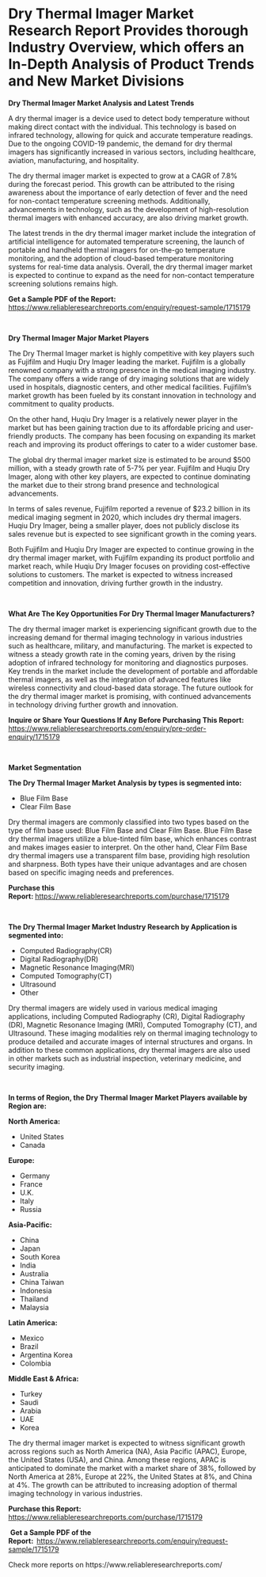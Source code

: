 <p><h1>Dry Thermal Imager Market Research Report Provides thorough Industry Overview, which offers an In-Depth Analysis of Product Trends and New Market Divisions</h1></p><p><strong>Dry Thermal Imager Market Analysis and Latest Trends</strong></p>
<p><p>A dry thermal imager is a device used to detect body temperature without making direct contact with the individual. This technology is based on infrared technology, allowing for quick and accurate temperature readings. Due to the ongoing COVID-19 pandemic, the demand for dry thermal imagers has significantly increased in various sectors, including healthcare, aviation, manufacturing, and hospitality.</p><p>The dry thermal imager market is expected to grow at a CAGR of 7.8% during the forecast period. This growth can be attributed to the rising awareness about the importance of early detection of fever and the need for non-contact temperature screening methods. Additionally, advancements in technology, such as the development of high-resolution thermal imagers with enhanced accuracy, are also driving market growth.</p><p>The latest trends in the dry thermal imager market include the integration of artificial intelligence for automated temperature screening, the launch of portable and handheld thermal imagers for on-the-go temperature monitoring, and the adoption of cloud-based temperature monitoring systems for real-time data analysis. Overall, the dry thermal imager market is expected to continue to expand as the need for non-contact temperature screening solutions remains high.</p></p>
<p><strong>Get a Sample PDF of the Report:&nbsp;</strong> <a href="https://www.reliableresearchreports.com/enquiry/request-sample/1715179">https://www.reliableresearchreports.com/enquiry/request-sample/1715179</a></p>
<p>&nbsp;</p>
<p><strong>Dry Thermal Imager Major Market Players</strong></p>
<p><p>The Dry Thermal Imager market is highly competitive with key players such as Fujifilm and Huqiu Dry Imager leading the market. Fujifilm is a globally renowned company with a strong presence in the medical imaging industry. The company offers a wide range of dry imaging solutions that are widely used in hospitals, diagnostic centers, and other medical facilities. Fujifilm’s market growth has been fueled by its constant innovation in technology and commitment to quality products.</p><p>On the other hand, Huqiu Dry Imager is a relatively newer player in the market but has been gaining traction due to its affordable pricing and user-friendly products. The company has been focusing on expanding its market reach and improving its product offerings to cater to a wider customer base.</p><p>The global dry thermal imager market size is estimated to be around $500 million, with a steady growth rate of 5-7% per year. Fujifilm and Huqiu Dry Imager, along with other key players, are expected to continue dominating the market due to their strong brand presence and technological advancements.</p><p>In terms of sales revenue, Fujifilm reported a revenue of $23.2 billion in its medical imaging segment in 2020, which includes dry thermal imagers. Huqiu Dry Imager, being a smaller player, does not publicly disclose its sales revenue but is expected to see significant growth in the coming years.</p><p>Both Fujifilm and Huqiu Dry Imager are expected to continue growing in the dry thermal imager market, with Fujifilm expanding its product portfolio and market reach, while Huqiu Dry Imager focuses on providing cost-effective solutions to customers. The market is expected to witness increased competition and innovation, driving further growth in the industry.</p></p>
<p>&nbsp;</p>
<p><strong>What Are The Key Opportunities For Dry Thermal Imager Manufacturers?</strong></p>
<p><p>The dry thermal imager market is experiencing significant growth due to the increasing demand for thermal imaging technology in various industries such as healthcare, military, and manufacturing. The market is expected to witness a steady growth rate in the coming years, driven by the rising adoption of infrared technology for monitoring and diagnostics purposes. Key trends in the market include the development of portable and affordable thermal imagers, as well as the integration of advanced features like wireless connectivity and cloud-based data storage. The future outlook for the dry thermal imager market is promising, with continued advancements in technology driving further growth and innovation.</p></p>
<p><strong>Inquire or Share Your Questions If Any Before Purchasing This Report:</strong> <a href="https://www.reliableresearchreports.com/enquiry/pre-order-enquiry/1715179">https://www.reliableresearchreports.com/enquiry/pre-order-enquiry/1715179</a></p>
<p>&nbsp;</p>
<p><strong>Market Segmentation</strong></p>
<p><strong>The Dry Thermal Imager Market Analysis by types is segmented into:</strong></p>
<p><ul><li>Blue Film Base</li><li>Clear Film Base</li></ul></p>
<p><p>Dry thermal imagers are commonly classified into two types based on the type of film base used: Blue Film Base and Clear Film Base. Blue Film Base dry thermal imagers utilize a blue-tinted film base, which enhances contrast and makes images easier to interpret. On the other hand, Clear Film Base dry thermal imagers use a transparent film base, providing high resolution and sharpness. Both types have their unique advantages and are chosen based on specific imaging needs and preferences.</p></p>
<p><strong>Purchase this Report:&nbsp;</strong><a href="https://www.reliableresearchreports.com/purchase/1715179">https://www.reliableresearchreports.com/purchase/1715179</a></p>
<p>&nbsp;</p>
<p><strong>The Dry Thermal Imager Market Industry Research by Application is segmented into:</strong></p>
<p><ul><li>Computed Radiography(CR)</li><li>Digital Radiography(DR)</li><li>Magnetic Resonance Imaging(MRI)</li><li>Computed Tomography(CT)</li><li>Ultrasound</li><li>Other</li></ul></p>
<p><p>Dry thermal imagers are widely used in various medical imaging applications, including Computed Radiography (CR), Digital Radiography (DR), Magnetic Resonance Imaging (MRI), Computed Tomography (CT), and Ultrasound. These imaging modalities rely on thermal imaging technology to produce detailed and accurate images of internal structures and organs. In addition to these common applications, dry thermal imagers are also used in other markets such as industrial inspection, veterinary medicine, and security imaging.</p></p>
<p>&nbsp;</p>
<p><strong>In terms of Region, the Dry Thermal Imager Market Players available by Region are:</strong></p>
<p>
    <p> <strong> North America: </strong>
        <ul>
            <li>United States</li>
            <li>Canada</li>
        </ul>
        </p> 
    <p> <strong> Europe: </strong>
        <ul>
            <li>Germany</li>
            <li>France</li>
            <li>U.K.</li>
            <li>Italy</li>
            <li>Russia</li>
        </ul>
        </p> 
    <p> <strong> Asia-Pacific: </strong>
        <ul>
            <li>China</li>
            <li>Japan</li>
            <li>South Korea</li>
            <li>India</li>
            <li>Australia</li>
            <li>China Taiwan</li>
            <li>Indonesia</li>
            <li>Thailand</li>
            <li>Malaysia</li>
        </ul>
        </p> 
    <p> <strong> Latin America: </strong>
        <ul>
            <li>Mexico</li>
            <li>Brazil</li>
            <li>Argentina Korea</li>
            <li>Colombia</li>
        </ul>
        </p> 
    <p> <strong> Middle East & Africa: </strong>
        <ul>
            <li>Turkey</li>
            <li>Saudi</li>
            <li>Arabia</li>
            <li>UAE</li>
            <li>Korea</li>
        </ul>
    </p>
    </p>
<p><p>The dry thermal imager market is expected to witness significant growth across regions such as North America (NA), Asia Pacific (APAC), Europe, the United States (USA), and China. Among these regions, APAC is anticipated to dominate the market with a market share of 38%, followed by North America at 28%, Europe at 22%, the United States at 8%, and China at 4%. The growth can be attributed to increasing adoption of thermal imaging technology in various industries.</p></p>
<p><strong>Purchase this Report: </strong><a href="https://www.reliableresearchreports.com/purchase/1715179">https://www.reliableresearchreports.com/purchase/1715179</a></p>
<p>&nbsp;<strong>Get a Sample PDF of the Report:&nbsp;&nbsp;</strong><a href="https://www.reliableresearchreports.com/enquiry/request-sample/1715179">https://www.reliableresearchreports.com/enquiry/request-sample/1715179</a></p>
<p><strong></strong></p>
<p>Check more reports on https://www.reliableresearchreports.com/</p>
